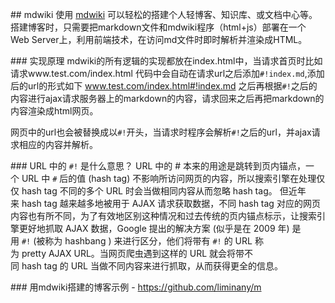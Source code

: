 ## mdwiki
使用 [mdwiki](https://github.com/Dynalon/mdwiki/) 可以轻松的搭建个人轻博客、知识库、或文档中心等。
搭建博客时，只需要把markdown文件和mdwiki程序（html+js）部署在一个Web Server上，利用前端技术，在访问md文件时即时解析并渲染成HTML。


### 实现原理
mdwiki的所有逻辑的实现都放在index.html中，当请求首页时比如请求www.test.com/index.html
代码中会自动在请求url之后添加`#!index.md`,添加后的url的形式如下
www.test.com/index.html#!index.md
之后再根据`#!`之后的内容进行ajax请求服务器上的markdown的内容，请求回来之后再把markdown的内容渲染成html网页。

网页中的url也会被替换成以`#!`开头，当请求时程序会解析`#!`之后的url，并ajax请求相应的内容并解析。

### URL 中的 `#!` 是什么意思？
URL 中的 # 本来的用途是跳转到页内锚点，一个 URL 中 `#` 后的值 (hash tag) 不影响所访问网页的内容，所以搜索引擎在处理仅仅 hash tag 不同的多个 URL 时会当做相同内容从而忽略 hash tag。
但近年来 hash tag 越来越多地被用于 AJAX 请求获取数据，不同 hash tag 对应的网页内容也有所不同，为了有效地区别这种情况和过去传统的页内锚点标示，让搜索引擎更好地抓取 AJAX 数据，Google 提出的解决方案 (似乎是在 2009 年) 是用 `#!` (被称为 hashbang ) 来进行区分，他们将带有 `#!` 的 URL 称为 pretty AJAX URL。当网页爬虫遇到这样的 URL 就会将带不同 hash tag 的 URL 当做不同内容来进行抓取，从而获得更全的信息。



### 用mdwiki搭建的博客示例
- https://github.com/liminany/m
